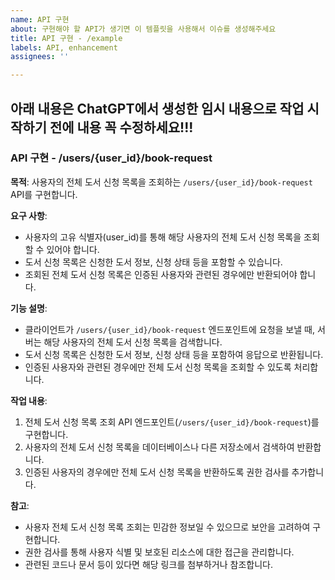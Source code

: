 ```yaml
---
name: API 구현
about: 구현해야 할 API가 생기면 이 템플릿을 사용해서 이슈를 생성해주세요
title: API 구현 - /example
labels: API, enhancement
assignees: ''

---
```


## 아래 내용은 ChatGPT에서 생성한 임시 내용으로 작업 시작하기 전에 내용 꼭 수정하세요!!!

### API 구현 - /users/{user_id}/book-request

**목적**: 사용자의 전체 도서 신청 목록을 조회하는 `/users/{user_id}/book-request` API를 구현합니다.

**요구 사항**:
- 사용자의 고유 식별자(user_id)를 통해 해당 사용자의 전체 도서 신청 목록을 조회할 수 있어야 합니다.
- 도서 신청 목록은 신청한 도서 정보, 신청 상태 등을 포함할 수 있습니다.
- 조회된 전체 도서 신청 목록은 인증된 사용자와 관련된 경우에만 반환되어야 합니다.

**기능 설명**:
- 클라이언트가 `/users/{user_id}/book-request` 엔드포인트에 요청을 보낼 때, 서버는 해당 사용자의 전체 도서 신청 목록을 검색합니다.
- 도서 신청 목록은 신청한 도서 정보, 신청 상태 등을 포함하여 응답으로 반환됩니다.
- 인증된 사용자와 관련된 경우에만 전체 도서 신청 목록을 조회할 수 있도록 처리합니다.

**작업 내용**:
1. 전체 도서 신청 목록 조회 API 엔드포인트(`/users/{user_id}/book-request`)를 구현합니다.
2. 사용자의 전체 도서 신청 목록을 데이터베이스나 다른 저장소에서 검색하여 반환합니다.
3. 인증된 사용자의 경우에만 전체 도서 신청 목록을 반환하도록 권한 검사를 추가합니다.

**참고**:
- 사용자 전체 도서 신청 목록 조회는 민감한 정보일 수 있으므로 보안을 고려하여 구현합니다.
- 권한 검사를 통해 사용자 식별 및 보호된 리소스에 대한 접근을 관리합니다.
- 관련된 코드나 문서 등이 있다면 해당 링크를 첨부하거나 참조합니다.
